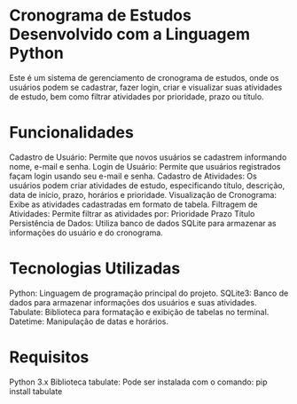 # Cronograma de Estudos Desenvolvido com a Linguagem Python
Este é um sistema de gerenciamento de cronograma de estudos, onde os usuários podem se cadastrar, fazer login, criar e visualizar suas atividades de estudo, bem como filtrar atividades por prioridade, prazo ou título.

# Funcionalidades
Cadastro de Usuário: Permite que novos usuários se cadastrem informando nome, e-mail e senha.
Login de Usuário: Permite que usuários registrados façam login usando seu e-mail e senha.
Cadastro de Atividades: Os usuários podem criar atividades de estudo, especificando título, descrição, data de início, prazo, horários e prioridade.
Visualização de Cronograma: Exibe as atividades cadastradas em formato de tabela.
Filtragem de Atividades: Permite filtrar as atividades por:
Prioridade
Prazo
Título
Persistência de Dados: Utiliza banco de dados SQLite para armazenar as informações do usuário e do cronograma.
# Tecnologias Utilizadas
Python: Linguagem de programação principal do projeto.
SQLite3: Banco de dados para armazenar informações dos usuários e suas atividades.
Tabulate: Biblioteca para formatação e exibição de tabelas no terminal.
Datetime: Manipulação de datas e horários.
# Requisitos
Python 3.x
Biblioteca tabulate: Pode ser instalada com o comando:
pip install tabulate

